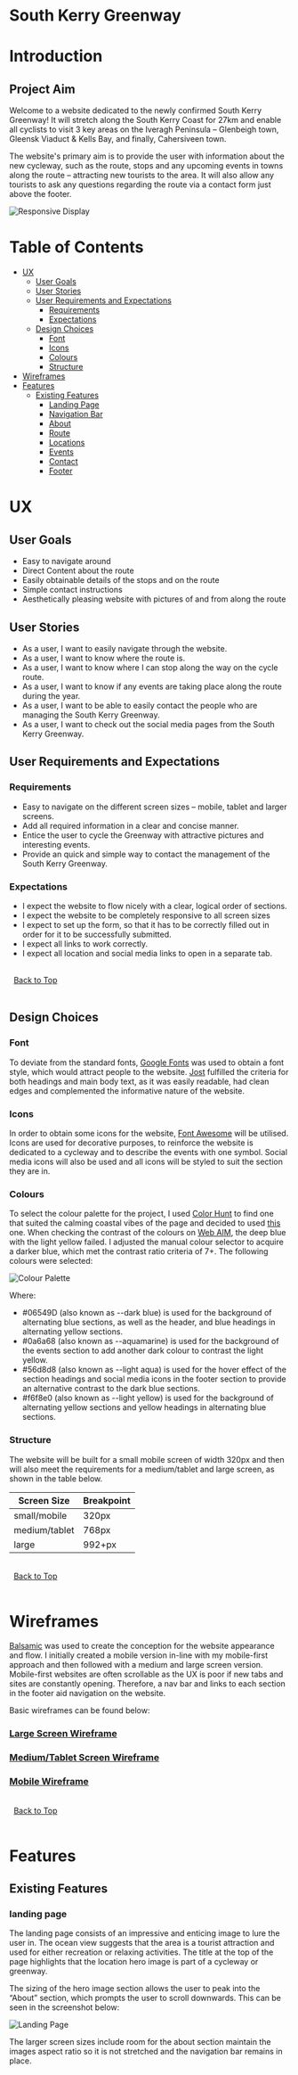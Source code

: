 # South Kerry Greenway

# Introduction

## Project Aim
Welcome to a website dedicated to the newly confirmed South Kerry Greenway! It will stretch along the South Kerry Coast for 27km and enable all cyclists to visit 3 key areas on the Iveragh Peninsula – Glenbeigh town, Gleensk Viaduct & Kells Bay, and finally, Cahersiveen town.

The website's primary aim is to provide the user with information about the new cycleway, such as the route, stops and any upcoming events in towns along the route – attracting new tourists to the area. It will also allow any tourists to ask any questions regarding the route via a contact form just above the footer.

![Responsive Display](documentation/display-images.jpg)

# Table of Contents
* [UX](#ux "UX")
    * [User Goals](#user-goals "User Goals")
    * [User Stories](#user-stories "User Stories")
    * [User Requirements and Expectations](#user-requirements-and-expectations)
         * [Requirements](#requirements)
         * [Expectations](#expectations)
    * [Design Choices](#design-choices "Design Choices")
        * [Font](#font "Font")
        * [Icons](#icons "Icons")
        * [Colours](#colours "Colours")
        * [Structure](#structure "Structure")
* [Wireframes](#wireframes "Wireframes")
* [Features](#features "Features")
    * [Existing Features](#existing-features "Existing Features")
        * [Landing Page](#landing-page "Landing Page")
        * [Navigation Bar](#navigation-bar "Navigation Bar")
        * [About](#about "About")
        * [Route](#route "Route")
        * [Locations](#locations "Locations")
        * [Events](#events "Events")
        * [Contact](#contact "Contact")
        * [Footer](#footer "Footer")


# UX
## User Goals
* Easy to navigate around
* Direct Content about the route
* Easily obtainable details of the stops and on the route
* Simple contact instructions
* Aesthetically pleasing website with pictures of and from along the route

## User Stories
* As a user, I want to easily navigate through the website.
* As a user, I want to know where the route is.
* As a user, I want to know where I can stop along the way on the cycle route.
* As a user, I want to know if any events are taking place along the route during the year.
* As a user, I want to be able to easily contact the people who are managing the South Kerry Greenway.
* As a user, I want to check out the social media pages from the South Kerry Greenway.


## User Requirements and Expectations

### Requirements
* Easy to navigate on the different screen sizes – mobile, tablet and larger screens.
* Add all required information in a clear and concise manner.
* Entice the user to cycle the Greenway with attractive pictures and interesting events.
* Provide an quick and simple way to contact the management of the South Kerry Greenway.

### Expectations
* I expect the website to flow nicely with a clear, logical order of sections.
* I expect the website to be completely responsive to all screen sizes
* I expect to set up the form, so that it has to be correctly filled out in order for it to be successfully submitted.
* I expect all links to work correctly.
* I expect all location and social media links to open in a separate tab.

\
&nbsp;
[Back to Top](#table-of-contents)
\
&nbsp;

## Design Choices

### Font
To deviate from the standard fonts, [Google Fonts](https://fonts.google.com/ "Google Fonts") was used to obtain a font style, which would attract people to the website. [Jost]( https://fonts.google.com/specimen/Jost?query=jost) fulfilled the criteria for both headings and main body text, as it was easily readable, had clean edges and complemented the informative nature of the website.

### Icons
In order to obtain some icons for the website, [Font Awesome](https://fontawesome.com/ "Font Awesome") will be utilised. 
Icons are used for decorative purposes, to reinforce the website is dedicated to a cycleway and to describe the events with one symbol. Social media icons will also be used and all icons will be styled to suit the section they are in.

### Colours
To select the colour palette for the project, I used [Color Hunt]( https://colorhunt.co/) to find one that suited the calming coastal vibes of the page and decided to used [this]( https://colorhunt.co/palette/0779e44cbbb977d8d8eff3c6) one. When checking the contrast of the colours on [Web AIM](https://webaim.org/resources/contrastchecker/ "Web AIM"), the deep blue with the light yellow failed. I adjusted the manual colour selector to acquire a darker blue, which met the contrast ratio criteria of 7+. The following colours were selected:

![Colour Palette](documentation/final-color-pallette.jpg)

Where:
*  #06549D (also known as --dark blue) is used for the background of alternating blue sections, as well as the header, and blue headings in alternating yellow sections.
*  #0a6a68 (also known as --aquamarine) is used for the background of the events section to add another dark colour to contrast the light yellow.
*  #56d8d8 (also known as --light aqua) is used for the hover effect of the section headings and social media icons in the footer section to provide an alternative contrast to the dark blue sections.
*  #f6f8e0 (also known as --light yellow) is used for the background of alternating yellow sections and yellow headings in alternating blue sections.

### Structure
The website will be built for a small mobile screen of width 320px and then will also meet the requirements for a medium/tablet and large screen, as shown in the table below.

| Screen Size   | Breakpoint |
| -----------   | ---------- |
| small/mobile  |    320px   |
| medium/tablet |    768px   |
| large         |   992+px   |

\
&nbsp;
[Back to Top](#table-of-contents)
\
&nbsp;

# Wireframes
[Balsamic](https://balsamiq.com/wireframes/ "Balsamic") was used to create the conception for the website appearance and flow. I initially created a mobile version in-line with my mobile-first approach and then followed with a medium and large screen version. Mobile-first websites are often scrollable as the UX is poor if new tabs and sites are constantly opening. Therefore, a nav bar and links to each section in the footer aid navigation on the website.

Basic wireframes can be found below:


### [Large Screen Wireframe](documentation/large-screen.png "Large Screen Wireframe ")
### [Medium/Tablet Screen Wireframe]( documentation/medium-screen.png " Medium/Tablet Screen Wireframe ")
### [Mobile Wireframe]( documentation/small-mobile-screen.png "Mobile wireframe")

\
&nbsp;
[Back to Top](#table-of-contents)
\
&nbsp;

# Features
## Existing Features

### landing page
The landing page consists of an impressive and enticing image to lure the user in. The ocean view suggests that the area is a tourist attraction and used for either recreation or relaxing activities. The title at the top of the page highlights that the location hero image is part of a cycleway or greenway.

The sizing of the hero image section allows the user to peak into the “About” section, which prompts the user to scroll downwards. This can be seen in the screenshot below:

![Landing Page](documentation/landing-page-mobile-jpg)

The larger screen sizes include room for the about section maintain the images aspect ratio so it is not stretched and the navigation bar remains in place.
